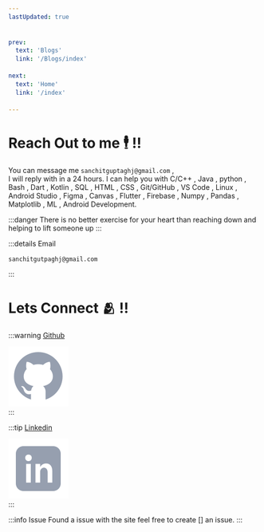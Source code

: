 ```yaml
---
lastUpdated: true   


prev:
  text: 'Blogs'
  link: '/Blogs/index'

next:
  text: 'Home'
  link: '/index'

---
```



# Reach Out to me 🕴️ !!
  You can message me  `sanchitguptaghj@gmail.com` ,  
 I will reply with in a 24 hours. 
 I can help you with
 C/C++ , Java , python , Bash , Dart , Kotlin , SQL , HTML , CSS ,
 Git/GitHub , VS Code , Linux , Android Studio , Figma , Canvas ,
 Flutter , Firebase , Numpy , Pandas , Matplotlib , ML , Android Development.

:::danger 
There is no better exercise for your heart than reaching down and helping to lift someone up
::: 

:::details Email 
   ```
  sanchitgutpaghj@gmail.com
   ```
::: 



 # Lets Connect 🫂 !!


  
 :::warning [Github](https://github.com/1-Sanchit-1/)  
  
  <!-- [![name](link to image on GH)](link to your URL) -->
  <!-- [![](../resource/Sanchit_Gupta.jpg)] -->
 <!-- [Instagram]()
 [Twitter]() -->
[![Github](../resource/icons8-github.svg)](https://github.com/1-Sanchit-1/)  
 :::

 :::tip [Linkedin](https://www.linkedin.com/in/sanchit-gupta-15a1b9229/)  

[![Linkedin](../resource/icons8-linkedin.svg)](https://www.linkedin.com/in/sanchit-gupta-15a1b9229/)  
 :::    

:::info Issue
Found a issue with the site feel free to create [] an issue.
:::
